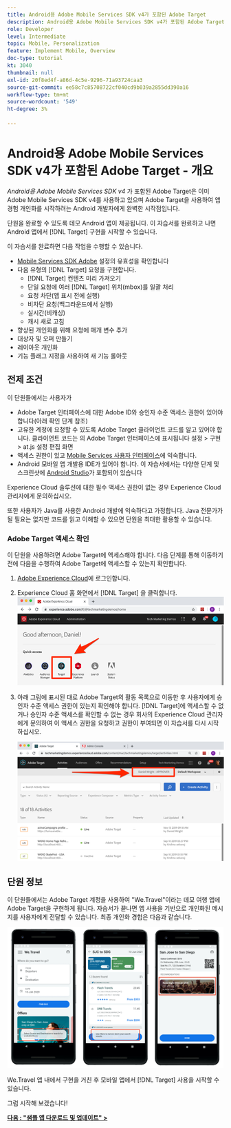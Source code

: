 ```yaml
---
title: Android용 Adobe Mobile Services SDK v4가 포함된 Adobe Target
description: Android용 Adobe Mobile Services SDK v4가 포함된 Adobe Target은 이미 Adobe Mobile Services SDK v4를 사용하고 있으며 Adobe Target을 사용하여 앱 경험 개인화를 시작하려는 Android 개발자에게 완벽한 시작점입니다.
role: Developer
level: Intermediate
topic: Mobile, Personalization
feature: Implement Mobile, Overview
doc-type: tutorial
kt: 3040
thumbnail: null
exl-id: 20f8ed4f-a86d-4c5e-9296-71a93724caa3
source-git-commit: ee58c7c85708722cf040cd9b039a2855dd390a16
workflow-type: tm+mt
source-wordcount: '549'
ht-degree: 3%

---
```


# Android용 Adobe Mobile Services SDK v4가 포함된 Adobe Target - 개요

_Android용 Adobe Mobile Services SDK v4_ 가 포함된 Adobe Target은 이미 Adobe Mobile Services SDK v4를 사용하고 있으며 Adobe Target을 사용하여 앱 경험 개인화를 시작하려는 Android 개발자에게 완벽한 시작점입니다.

단원을 완료할 수 있도록 데모 Android 앱이 제공됩니다. 이 자습서를 완료하고 나면 Android 앱에서 [!DNL Target] 구현을 시작할 수 있습니다.

이 자습서를 완료하면 다음 작업을 수행할 수 있습니다.

* [Mobile Services SDK Adobe](https://experienceleague.adobe.com/docs/mobile-services/android/getting-started-android/requirements.html?lang=en) 설정의 유효성을 확인합니다
* 다음 유형의 [!DNL Target] 요청을 구현합니다.
   * [!DNL Target] 컨텐츠 미리 가져오기
   * 단일 요청에 여러 [!DNL Target] 위치(mbox)를 일괄 처리
   * 요청 차단(앱 표시 전에 실행)
   * 비차단 요청(백그라운드에서 실행)
   * 실시간(비캐싱)
   * 캐시 새로 고침
* 향상된 개인화를 위해 요청에 매개 변수 추가
* 대상자 및 오퍼 만들기
* 레이아웃 개인화
* 기능 플래그 지정을 사용하여 새 기능 롤아웃

## 전제 조건

이 단원들에서는 사용자가

* Adobe Target 인터페이스에 대한 Adobe ID와 승인자 수준 액세스 권한이 있어야 합니다(아래 확인 단계 참조)
* 고유한 계정에 요청할 수 있도록 Adobe Target 클라이언트 코드를 알고 있어야 합니다. 클라이언트 코드는 의 Adobe Target 인터페이스에 표시됩니다   설정 > 구현 > at.js 설정 편집 화면
* 액세스 권한이 있고 [Mobile Services 사용자 인터페이스](https://mobilemarketing.adobe.com/)에 익숙합니다.
* Android 모바일 앱 개발용 IDE가 있어야 합니다. 이 자습서에서는 다양한 단계 및 스크린샷에 [Android Studio](https://developer.android.com/studio/install)가 포함되어 있습니다

Experience Cloud 솔루션에 대한 필수 액세스 권한이 없는 경우 Experience Cloud 관리자에게 문의하십시오.

또한 사용자가 Java를 사용한 Android 개발에 익숙하다고 가정합니다. Java 전문가가 될 필요는 없지만 코드를 읽고 이해할 수 있으면 단원을 최대한 활용할 수 있습니다.

### Adobe Target 액세스 확인

이 단원을 사용하려면 Adobe Target에 액세스해야 합니다. 다음 단계를 통해 이동하기 전에 다음을 수행하여 Adobe Target에 액세스할 수 있는지 확인합니다.

1. [Adobe Experience Cloud](https://experience.adobe.com/)에 로그인합니다.
1. Experience Cloud 홈 화면에서 [!DNL Target] 을 클릭합니다.
   ![Experience Cloud 홈 화면](assets/aec_homeScreen_clickTarget.png)
1. 아래 그림에 표시된 대로 Adobe Target의 활동 목록으로 이동한 후 사용자에게 승인자 수준 액세스 권한이 있는지 확인해야 합니다. [!DNL Target]에 액세스할 수 없거나 승인자 수준 액세스를 확인할 수 없는 경우 회사의 Experience Cloud 관리자에게 문의하여 이 액세스 권한을 요청하고 권한이 부여되면 이 자습서를 다시 시작하십시오.

   ![Adobe UI](assets/targetUI_approver.png)

## 단원 정보

이 단원들에서는 Adobe Target 계정을 사용하여 &quot;We.Travel&quot;이라는 데모 여행 앱에 Adobe Target을 구현하게 됩니다. 자습서가 끝나면 앱 사용을 기반으로 개인화된 메시지를 사용자에게 전달할 수 있습니다. 최종 개인화 경험은 다음과 같습니다.

![We.Travel 앱 파이널](assets/overview_final_result.jpg)

We.Travel 앱 내에서 구현을 거친 후 모바일 앱에서 [!DNL Target] 사용을 시작할 수 있습니다.

그럼 시작해 보겠습니다!

**[다음 : &quot;샘플 앱 다운로드 및 업데이트&quot; >](download-and-update-the-sample-app.md)**
